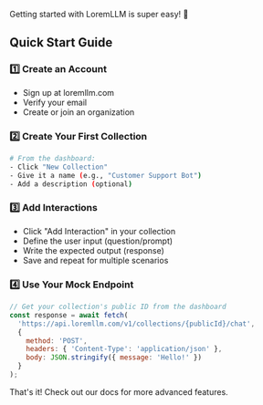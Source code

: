 Getting started with LoremLLM is super easy! 🚀

## Quick Start Guide

### 1️⃣ Create an Account
- Sign up at loremllm.com
- Verify your email
- Create or join an organization

### 2️⃣ Create Your First Collection
```bash
# From the dashboard:
- Click "New Collection"
- Give it a name (e.g., "Customer Support Bot")
- Add a description (optional)
```

### 3️⃣ Add Interactions
- Click "Add Interaction" in your collection
- Define the user input (question/prompt)
- Write the expected output (response)
- Save and repeat for multiple scenarios

### 4️⃣ Use Your Mock Endpoint
```javascript
// Get your collection's public ID from the dashboard
const response = await fetch(
  'https://api.loremllm.com/v1/collections/{publicId}/chat',
  {
    method: 'POST',
    headers: { 'Content-Type': 'application/json' },
    body: JSON.stringify({ message: 'Hello!' })
  }
);
```

That's it! Check out our docs for more advanced features.

